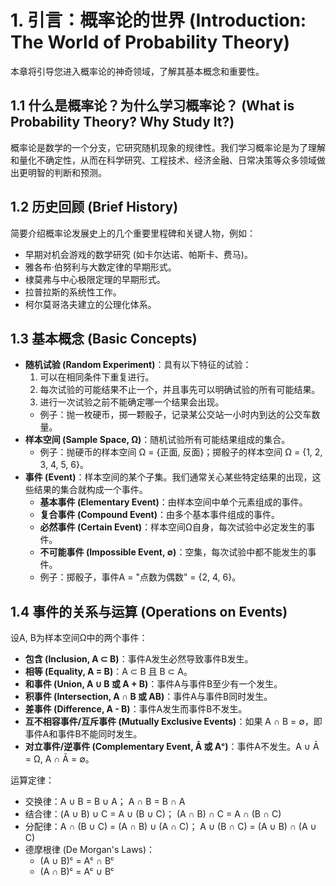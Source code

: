 # 1. 引言：概率论的世界 (Introduction: The World of Probability Theory)

本章将引导您进入概率论的神奇领域，了解其基本概念和重要性。

## 1.1 什么是概率论？为什么学习概率论？ (What is Probability Theory? Why Study It?)

概率论是数学的一个分支，它研究随机现象的规律性。我们学习概率论是为了理解和量化不确定性，从而在科学研究、工程技术、经济金融、日常决策等众多领域做出更明智的判断和预测。

## 1.2 历史回顾 (Brief History)

简要介绍概率论发展史上的几个重要里程碑和关键人物，例如：
*   早期对机会游戏的数学研究 (如卡尔达诺、帕斯卡、费马)。
*   雅各布·伯努利与大数定律的早期形式。
*   棣莫弗与中心极限定理的早期形式。
*   拉普拉斯的系统性工作。
*   柯尔莫哥洛夫建立的公理化体系。

## 1.3 基本概念 (Basic Concepts)

*   **随机试验 (Random Experiment)**：具有以下特征的试验：
    1.  可以在相同条件下重复进行。
    2.  每次试验的可能结果不止一个，并且事先可以明确试验的所有可能结果。
    3.  进行一次试验之前不能确定哪一个结果会出现。
    *   例子：抛一枚硬币，掷一颗骰子，记录某公交站一小时内到达的公交车数量。
*   **样本空间 (Sample Space, Ω)**：随机试验所有可能结果组成的集合。
    *   例子：抛硬币的样本空间 Ω = {正面, 反面}；掷骰子的样本空间 Ω = {1, 2, 3, 4, 5, 6}。
*   **事件 (Event)**：样本空间的某个子集。我们通常关心某些特定结果的出现，这些结果的集合就构成一个事件。
    *   **基本事件 (Elementary Event)**：由样本空间中单个元素组成的事件。
    *   **复合事件 (Compound Event)**：由多个基本事件组成的事件。
    *   **必然事件 (Certain Event)**：样本空间Ω自身，每次试验中必定发生的事件。
    *   **不可能事件 (Impossible Event, ∅)**：空集，每次试验中都不能发生的事件。
    *   例子：掷骰子，事件A = "点数为偶数" = {2, 4, 6}。

## 1.4 事件的关系与运算 (Operations on Events)

设A, B为样本空间Ω中的两个事件：
*   **包含 (Inclusion, A ⊂ B)**：事件A发生必然导致事件B发生。
*   **相等 (Equality, A = B)**：A ⊂ B 且 B ⊂ A。
*   **和事件 (Union, A ∪ B 或 A + B)**：事件A与事件B至少有一个发生。
*   **积事件 (Intersection, A ∩ B 或 AB)**：事件A与事件B同时发生。
*   **差事件 (Difference, A - B)**：事件A发生而事件B不发生。
*   **互不相容事件/互斥事件 (Mutually Exclusive Events)**：如果 A ∩ B = ∅，即事件A和事件B不能同时发生。
*   **对立事件/逆事件 (Complementary Event, Ā 或 Aᶜ)**：事件A不发生。A ∪ Ā = Ω, A ∩ Ā = ∅。

运算定律：
*   交换律：A ∪ B = B ∪ A； A ∩ B = B ∩ A
*   结合律：(A ∪ B) ∪ C = A ∪ (B ∪ C)； (A ∩ B) ∩ C = A ∩ (B ∩ C)
*   分配律：A ∩ (B ∪ C) = (A ∩ B) ∪ (A ∩ C)； A ∪ (B ∩ C) = (A ∪ B) ∩ (A ∪ C)
*   德摩根律 (De Morgan's Laws)：
    *   (A ∪ B)ᶜ = Aᶜ ∩ Bᶜ
    *   (A ∩ B)ᶜ = Aᶜ ∪ Bᶜ 